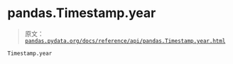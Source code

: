 # pandas.Timestamp.year

> 原文：[`pandas.pydata.org/docs/reference/api/pandas.Timestamp.year.html`](https://pandas.pydata.org/docs/reference/api/pandas.Timestamp.year.html)

```py
Timestamp.year
```
